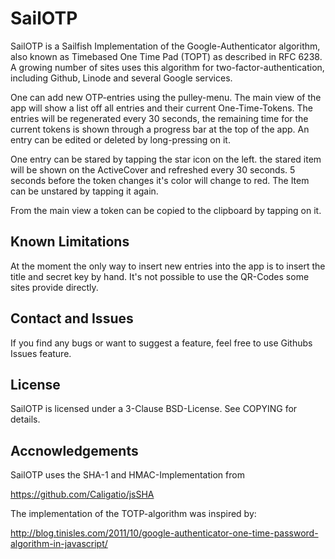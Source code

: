 # SailOTP

SailOTP is a Sailfish Implementation of the Google-Authenticator algorithm,
also known as Timebased One Time Pad (TOPT) as described in RFC 6238. A growing
number of sites uses this algorithm for two-factor-authentication, including
Github, Linode and several Google services.

One can add new OTP-entries using the pulley-menu. The main view of the app will show a list 
off all entries and their current One-Time-Tokens. The entries will be regenerated every 30 seconds, 
the remaining time for the current tokens is shown through a progress bar at the top of the app. 
An entry can be edited or deleted by long-pressing on it.

One entry can be stared by tapping the star icon on the left. the stared item will be shown
on the ActiveCover and refreshed every 30 seconds. 5 seconds before the token changes it's
color will change to red. The Item can be unstared by tapping it again.

From the main view a token can be copied to the clipboard by tapping on it.

## Known Limitations

At the moment the only way to insert new entries into the app is to insert the
title and secret key by hand. It's not possible to use the QR-Codes some sites
provide directly.

## Contact and Issues

If you find any bugs or want to suggest a feature, feel free to use Githubs
Issues feature.

## License

SailOTP is licensed under a 3-Clause BSD-License. See COPYING for details.

## Accnowledgements

SailOTP uses the SHA-1 and HMAC-Implementation from 

<a href="https://github.com/Caligatio/jsSHA" target="_blank">https://github.com/Caligatio/jsSHA</a>

The implementation of the TOTP-algorithm was inspired by:

<a href="http://blog.tinisles.com/2011/10/google-authenticator-one-time-password-algorithm-in-javascript/" target="_blank">http://blog.tinisles.com/2011/10/google-authenticator-one-time-password-algorithm-in-javascript/</a>


